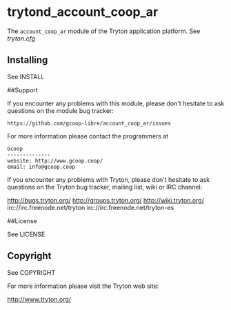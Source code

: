 # trytond_account_coop_ar

The `account_coop_ar` module of the Tryton application platform.
See *tryton.cfg*

## Installing

See INSTALL

##Support

If you encounter any problems with this module, please don't hesitate to ask
questions on the module bug tracker:

    https://github.com/gcoop-libre/account_coop_ar/issues

For more information please contact the programmers at

    Gcoop
    --------------
    website: http://www.gcoop.coop/
    email: info@gcoop.coop

If you encounter any problems with Tryton, please don't hesitate to ask
questions on the Tryton bug tracker, mailing list, wiki or IRC channel:

  http://bugs.tryton.org/
  http://groups.tryton.org/
  http://wiki.tryton.org/
  irc://irc.freenode.net/tryton
  irc://irc.freenode.net/tryton-es

##License

See LICENSE

## Copyright

See COPYRIGHT


For more information please visit the Tryton web site:

  http://www.tryton.org/

